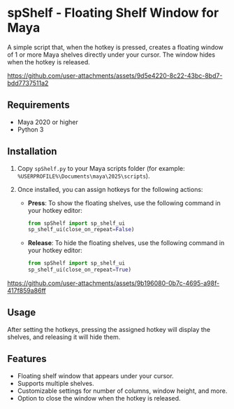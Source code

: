 # spShelf - Floating Shelf Window for Maya

A simple script that, when the hotkey is pressed, creates a floating window of 1 or more Maya shelves directly under your cursor. The window hides when the hotkey is released.


https://github.com/user-attachments/assets/9d5e4220-8c22-43bc-8bd7-bdd7737511a2


## Requirements

- Maya 2020 or higher
- Python 3

## Installation

1. Copy `spShelf.py` to your Maya scripts folder (for example: `%USERPROFILE%\Documents\maya\2025\scripts`).
2. Once installed, you can assign hotkeys for the following actions:

   - **Press**: To show the floating shelves, use the following command in your hotkey editor:
     ```python
     from spShelf import sp_shelf_ui
     sp_shelf_ui(close_on_repeat=False)
     ```

   - **Release**: To hide the floating shelves, use the following command in your hotkey editor:
     ```python
     from spShelf import sp_shelf_ui
     sp_shelf_ui(close_on_repeat=True)
     ```

https://github.com/user-attachments/assets/9b196080-0b7c-4695-a98f-417f859a86ff
     

## Usage

After setting the hotkeys, pressing the assigned hotkey will display the shelves, and releasing it will hide them.

## Features

- Floating shelf window that appears under your cursor.
- Supports multiple shelves.
- Customizable settings for number of columns, window height, and more.
- Option to close the window when the hotkey is released.
